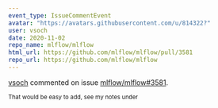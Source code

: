 ```yaml
---
event_type: IssueCommentEvent
avatar: "https://avatars.githubusercontent.com/u/814322?"
user: vsoch
date: 2020-11-02
repo_name: mlflow/mlflow
html_url: https://github.com/mlflow/mlflow/pull/3581
repo_url: https://github.com/mlflow/mlflow
---
```


<a href='https://github.com/vsoch' target='_blank'>vsoch</a> commented on issue <a href='https://github.com/mlflow/mlflow/pull/3581' target='_blank'>mlflow/mlflow#3581</a>.

<small>That would be easy to add, see my notes under 